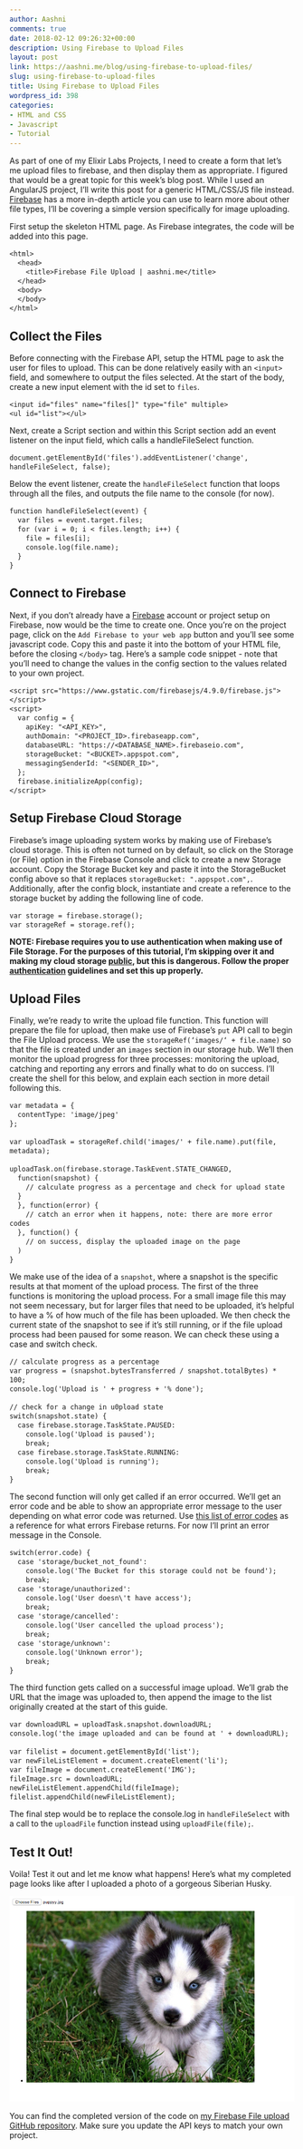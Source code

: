 ```yaml
---
author: Aashni
comments: true
date: 2018-02-12 09:26:32+00:00
description: Using Firebase to Upload Files
layout: post
link: https://aashni.me/blog/using-firebase-to-upload-files/
slug: using-firebase-to-upload-files
title: Using Firebase to Upload Files
wordpress_id: 398
categories:
- HTML and CSS
- Javascript
- Tutorial
---
```


As part of one of my Elixir Labs Projects, I need to create a form that let’s me upload files to firebase, and then display them as appropriate. I figured that would be a great topic for this week’s blog post. While I used an AngularJS project, I’ll write this post for a generic HTML/CSS/JS file instead. [Firebase](https://firebase.google.com/docs/storage/web/start) has a more in-depth article you can use to learn more about other file types, I’ll be covering a simple version specifically for image uploading.

First setup the skeleton HTML page. As Firebase integrates, the code will be added into this page.


    
    
    <html>
      <head>
        <title>Firebase File Upload | aashni.me</title>
      </head>
      <body>
      </body>
    </html>
    





## Collect the Files


Before connecting with the Firebase API, setup the HTML page to ask the user for files to upload. This can be done relatively easily with an `<input>` field, and somewhere to output the files selected. At the start of the body, create a new input element with the id set to `files`.


    
    
    <input id="files" name="files[]" type="file" multiple>
    <ul id="list"></ul>
    



Next, create a Script section and within this Script section add an event listener on the input field, which calls a handleFileSelect function.


    
    
    document.getElementById('files').addEventListener('change', handleFileSelect, false);
    



Below the event listener, create the `handleFileSelect` function that loops through all the files, and outputs the file name to the console (for now).


    
    
    function handleFileSelect(event) {
      var files = event.target.files;
      for (var i = 0; i < files.length; i++) {
        file = files[i];
        console.log(file.name);
      }
    }
    





## Connect to Firebase



Next, if you don’t already have a [Firebase](https://firebase.google.com/) account or project setup on Firebase, now would be the time to create one. Once you’re on the project page, click on the `Add Firebase to your web app` button and you’ll see some javascript code. Copy this and paste it into the bottom of your HTML file, before the closing `</body>` tag. Here’s a sample code snippet - note that you’ll need to change the values in the config section to the values related to your own project.


    
    
    <script src="https://www.gstatic.com/firebasejs/4.9.0/firebase.js"></script>
    <script>
      var config = {
        apiKey: "<API_KEY>",
        authDomain: "<PROJECT_ID>.firebaseapp.com",
        databaseURL: "https://<DATABASE_NAME>.firebaseio.com",
        storageBucket: "<BUCKET>.appspot.com",
        messagingSenderId: "<SENDER_ID>",
      };
      firebase.initializeApp(config);
    </script>
    





## Setup Firebase Cloud Storage



Firebase’s image uploading system works by making use of Firebase’s cloud storage. This is often not turned on by default, so click on the Storage (or File) option in the Firebase Console and click to create a new Storage account. Copy the Storage Bucket key and paste it into the StorageBucket config above so that it replaces `storageBucket: ".appspot.com",`. Additionally, after the config block, instantiate and create a reference to the storage bucket by adding the following line of code.


    
    
    var storage = firebase.storage();
    var storageRef = storage.ref();
    



**NOTE: Firebase requires you to use authentication when making use of File Storage. For the purposes of this tutorial, I’m skipping over it and making my cloud storage [public](https://firebase.google.com/docs/storage/security/start#sample-rules), but this is dangerous. Follow the proper [authentication](https://firebase.google.com/docs/auth) guidelines and set this up properly.**



## Upload Files



Finally, we’re ready to write the upload file function. This function will prepare the file for upload, then make use of Firebase’s `put` API call to begin the File Upload process. We use the `storageRef(‘images/‘ + file.name)` so that the file is created under an `images` section in our storage hub.  We’ll then monitor the upload progress for three processes: monitoring the upload, catching and reporting any errors and finally what to do on success. I’ll create the shell for this below, and explain each section in more detail following this.


    
    
    var metadata = {
      contentType: 'image/jpeg'
    };
    
    var uploadTask = storageRef.child('images/' + file.name).put(file, metadata);
    
    uploadTask.on(firebase.storage.TaskEvent.STATE_CHANGED,
      function(snapshot) {
        // calculate progress as a percentage and check for upload state
      }
      }, function(error) {
        // catch an error when it happens, note: there are more error codes
      }, function() {
        // on success, display the uploaded image on the page
      )
    }
    



We make use of the idea of a `snapshot`, where a snapshot is the specific results at that moment of the upload process.
The first of the three functions is monitoring the upload process. For a small image file this may not seem necessary, but for larger files that need to be uploaded, it’s helpful to have a % of how much of the file has been uploaded. We then check the current state of the snapshot to see if it’s still running, or if the file upload process had been paused for some reason. We can check these using a case and switch check.


    
    
    // calculate progress as a percentage
    var progress = (snapshot.bytesTransferred / snapshot.totalBytes) * 100;
    console.log('Upload is ' + progress + '% done');
    
    // check for a change in u0pload state
    switch(snapshot.state) {
      case firebase.storage.TaskState.PAUSED:
        console.log('Upload is paused');
        break;
      case firebase.storage.TaskState.RUNNING:
        console.log('Upload is running');
        break;
    }
    



The second function will only get called if an error occurred. We’ll get an error code and be able to show an appropriate error message to the user depending on what error code was returned. Use [this list of error codes](https://firebase.google.com/docs/storage/web/handle-errors) as a reference for what errors Firebase returns. For now I’ll print an error message in the Console.


    
    
    switch(error.code) {
      case 'storage/bucket_not_found':
        console.log('The Bucket for this storage could not be found');
        break;
      case 'storage/unauthorized':
        console.log('User doesn\'t have access');
        break;
      case 'storage/cancelled':
        console.log('User cancelled the upload process');
        break;
      case 'storage/unknown':
        console.log('Unknown error');
        break;
    }
    



The third function gets called on a successful image upload. We’ll grab the URL that the image was uploaded to, then append the image to the list originally created at the start of this guide.


    
    
    var downloadURL = uploadTask.snapshot.downloadURL;
    console.log('the image uploaded and can be found at ' + downloadURL);
    
    var filelist = document.getElementById('list');
    var newFileListElement = document.createElement('li');
    var fileImage = document.createElement('IMG');
    fileImage.src = downloadURL;
    newFileListElement.appendChild(fileImage);
    filelist.appendChild(newFileListElement);
    



The final step would be to replace the console.log in `handleFileSelect` with a call to the `uploadFile` function instead using `uploadFile(file);`.



## Test It Out!



Voila! Test it out and let me know what happens! Here’s what my completed page looks like after I uploaded a photo of a gorgeous Siberian Husky.

[![](./Screen-Shot-2018-02-12-at-4.15.04-AM.png)](./Screen-Shot-2018-02-12-at-4.15.04-AM.png)

You can find the completed version of the code on [my Firebase File upload GitHub repository](https://github.com/aashnisshah/firebasefileupload). Make sure you update the API keys to match your own project.
